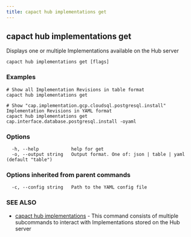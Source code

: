 ```yaml
---
title: capact hub implementations get
---
```


## capact hub implementations get

Displays one or multiple Implementations available on the Hub server

```
capact hub implementations get [flags]
```

### Examples

```
# Show all Implementation Revisions in table format
capact hub implementations get

# Show "cap.implementation.gcp.cloudsql.postgresql.install" Implementation Revisions in YAML format			
capact hub implementations get cap.interface.database.postgresql.install -oyaml

```

### Options

```
  -h, --help            help for get
  -o, --output string   Output format. One of: json | table | yaml (default "table")
```

### Options inherited from parent commands

```
  -c, --config string   Path to the YAML config file
```

### SEE ALSO

* [capact hub implementations](capact_hub_implementations.md)	 - This command consists of multiple subcommands to interact with Implementations stored on the Hub server

